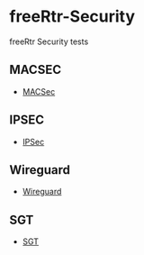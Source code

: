 # freeRtr-Security
freeRtr Security tests

## MACSEC
- [MACSec]()
## IPSEC
- [IPSec]()

## Wireguard

- [Wireguard]()
## SGT

- [SGT]()